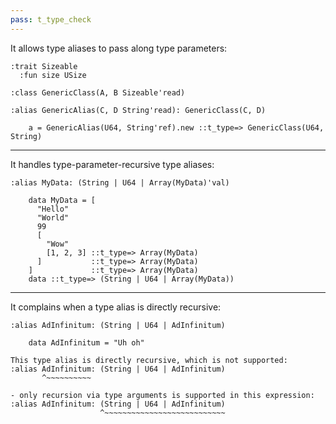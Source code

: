 ```yaml
---
pass: t_type_check
---
```


It allows type aliases to pass along type parameters:

```savi
:trait Sizeable
  :fun size USize

:class GenericClass(A, B Sizeable'read)

:alias GenericAlias(C, D String'read): GenericClass(C, D)
```
```savi
    a = GenericAlias(U64, String'ref).new ::t_type=> GenericClass(U64, String)
```

---

It handles type-parameter-recursive type aliases:

```savi
:alias MyData: (String | U64 | Array(MyData)'val)
```
```savi
    data MyData = [
      "Hello"
      "World"
      99
      [
        "Wow"
        [1, 2, 3] ::t_type=> Array(MyData)
      ]           ::t_type=> Array(MyData)
    ]             ::t_type=> Array(MyData)
    data ::t_type=> (String | U64 | Array(MyData))
```

---

It complains when a type alias is directly recursive:

```savi
:alias AdInfinitum: (String | U64 | AdInfinitum)
```
```savi
    data AdInfinitum = "Uh oh"
```
```error
This type alias is directly recursive, which is not supported:
:alias AdInfinitum: (String | U64 | AdInfinitum)
       ^~~~~~~~~~~

- only recursion via type arguments is supported in this expression:
:alias AdInfinitum: (String | U64 | AdInfinitum)
                    ^~~~~~~~~~~~~~~~~~~~~~~~~~~~
```
